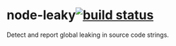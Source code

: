 node-leaky[![build status](https://secure.travis-ci.org/kesla/node-leaky.png)](http://travis-ci.org/kesla/node-leaky)
==========

Detect and report global leaking in source code strings.
